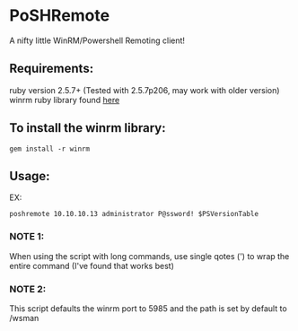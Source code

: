 # PoSHRemote
A nifty little WinRM/Powershell Remoting client!

## Requirements:
ruby version 2.5.7+ (Tested with 2.5.7p206, may work with older version)
winrm ruby library found [here](https://github.com/WinRb/WinRM)

## To install the winrm library:

```shell
gem install -r winrm
```

## Usage:
EX:
```shell
poshremote 10.10.10.13 administrator P@ssword! $PSVersionTable
```
### NOTE 1:
When using the script with long commands, use single qotes (') to wrap the entire command (I've found that works best)

### NOTE 2:
This script defaults the winrm port to 5985 and the path is set by default to /wsman
